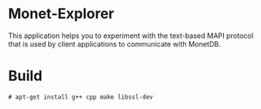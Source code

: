 Monet-Explorer
==============

This application helps you to experiment with the text-based MAPI protocol
that is used by client applications to communicate with MonetDB.

# Build

```
# apt-get install g++ cpp make libssl-dev
```
